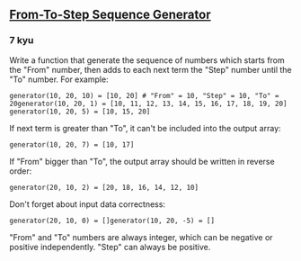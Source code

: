 <h2><a href=https://www.codewars.com/kata/56459c0df289d97bd7000083/train/python target="_blank">From-To-Step Sequence Generator</a></h2><h3>7 kyu</h3><p>Write a function that generate the sequence of numbers which starts from the "From" number, then adds to each next term the "Step" number until the "To" number. For example:</p><pre><code class="language-python"><span class="cm-variable">generator</span>(<span class="cm-number">10</span>, <span class="cm-number">20</span>, <span class="cm-number">10</span>) <span class="cm-operator">=</span> [<span class="cm-number">10</span>, <span class="cm-number">20</span>] <span class="cm-comment"># "From" = 10, "Step" = 10, "To" = 20</span><span class="cm-variable">generator</span>(<span class="cm-number">10</span>, <span class="cm-number">20</span>, <span class="cm-number">1</span>) <span class="cm-operator">=</span> [<span class="cm-number">10</span>, <span class="cm-number">11</span>, <span class="cm-number">12</span>, <span class="cm-number">13</span>, <span class="cm-number">14</span>, <span class="cm-number">15</span>, <span class="cm-number">16</span>, <span class="cm-number">17</span>, <span class="cm-number">18</span>, <span class="cm-number">19</span>, <span class="cm-number">20</span>] <span class="cm-variable">generator</span>(<span class="cm-number">10</span>, <span class="cm-number">20</span>, <span class="cm-number">5</span>) <span class="cm-operator">=</span> [<span class="cm-number">10</span>, <span class="cm-number">15</span>, <span class="cm-number">20</span>]</code></pre><pre style="display: none;"><code class="language-haskell"><span class="cm-variable">generator</span> <span class="cm-number">10</span> <span class="cm-number">20</span> <span class="cm-number">10</span> <span class="cm-keyword">=</span> [<span class="cm-number">10</span>, <span class="cm-number">20</span>] <span class="cm-comment">-- "From" = 10, "Step" = 10, "To" = 20</span><span class="cm-variable">generator</span> <span class="cm-number">10</span> <span class="cm-number">20</span> <span class="cm-number">1</span> <span class="cm-keyword">=</span> [<span class="cm-number">10</span>, <span class="cm-number">11</span>, <span class="cm-number">12</span>, <span class="cm-number">13</span>, <span class="cm-number">14</span>, <span class="cm-number">15</span>, <span class="cm-number">16</span>, <span class="cm-number">17</span>, <span class="cm-number">18</span>, <span class="cm-number">19</span>, <span class="cm-number">20</span>] <span class="cm-variable">generator</span> <span class="cm-number">10</span> <span class="cm-number">20</span> <span class="cm-number">5</span> <span class="cm-keyword">=</span> [<span class="cm-number">10</span>, <span class="cm-number">15</span>, <span class="cm-number">20</span>]</code></pre><pre style="display: none;"><code class="language-ruby"><span class="cm-variable">generator</span>(<span class="cm-number">10</span>, <span class="cm-number">20</span>, <span class="cm-number">10</span>) <span class="cm-operator">=</span> [<span class="cm-number">10</span>, <span class="cm-number">20</span>] <span class="cm-comment"># "From" = 10, "Step" = 10, "To" = 20</span><span class="cm-variable">generator</span>(<span class="cm-number">10</span>, <span class="cm-number">20</span>, <span class="cm-number">1</span>) <span class="cm-operator">=</span> [<span class="cm-number">10</span>, <span class="cm-number">11</span>, <span class="cm-number">12</span>, <span class="cm-number">13</span>, <span class="cm-number">14</span>, <span class="cm-number">15</span>, <span class="cm-number">16</span>, <span class="cm-number">17</span>, <span class="cm-number">18</span>, <span class="cm-number">19</span>, <span class="cm-number">20</span>] <span class="cm-variable">generator</span>(<span class="cm-number">10</span>, <span class="cm-number">20</span>, <span class="cm-number">5</span>) <span class="cm-operator">=</span> [<span class="cm-number">10</span>, <span class="cm-number">15</span>, <span class="cm-number">20</span>]</code></pre><p>If next term is greater than "To", it can't be included into the output array:</p><pre><code class="language-python"><span class="cm-variable">generator</span>(<span class="cm-number">10</span>, <span class="cm-number">20</span>, <span class="cm-number">7</span>) <span class="cm-operator">=</span> [<span class="cm-number">10</span>, <span class="cm-number">17</span>]</code></pre><pre style="display: none;"><code class="language-haskell"><span class="cm-variable">generator</span> <span class="cm-number">10</span> <span class="cm-number">20</span> <span class="cm-number">7</span> <span class="cm-keyword">=</span> [<span class="cm-number">10</span>, <span class="cm-number">17</span>]</code></pre><pre style="display: none;"><code class="language-ruby"><span class="cm-variable">generator</span>(<span class="cm-number">10</span>, <span class="cm-number">20</span>, <span class="cm-number">7</span>) <span class="cm-operator">=</span> [<span class="cm-number">10</span>, <span class="cm-number">17</span>]</code></pre><p>If "From" bigger than "To", the output array should be written in reverse order:</p><pre><code class="language-python"><span class="cm-variable">generator</span>(<span class="cm-number">20</span>, <span class="cm-number">10</span>, <span class="cm-number">2</span>) <span class="cm-operator">=</span> [<span class="cm-number">20</span>, <span class="cm-number">18</span>, <span class="cm-number">16</span>, <span class="cm-number">14</span>, <span class="cm-number">12</span>, <span class="cm-number">10</span>]</code></pre><pre style="display: none;"><code class="language-haskell"><span class="cm-variable">generator</span> <span class="cm-number">20</span> <span class="cm-number">10</span> <span class="cm-number">2</span> <span class="cm-keyword">=</span> [<span class="cm-number">20</span>, <span class="cm-number">18</span>, <span class="cm-number">16</span>, <span class="cm-number">14</span>, <span class="cm-number">12</span>, <span class="cm-number">10</span>]</code></pre><pre style="display: none;"><code class="language-ruby"><span class="cm-variable">generator</span>(<span class="cm-number">20</span>, <span class="cm-number">10</span>, <span class="cm-number">2</span>) <span class="cm-operator">=</span> [<span class="cm-number">20</span>, <span class="cm-number">18</span>, <span class="cm-number">16</span>, <span class="cm-number">14</span>, <span class="cm-number">12</span>, <span class="cm-number">10</span>]</code></pre><p>Don't forget about input data correctness:</p><pre><code class="language-python"><span class="cm-variable">generator</span>(<span class="cm-number">20</span>, <span class="cm-number">10</span>, <span class="cm-number">0</span>) <span class="cm-operator">=</span> []<span class="cm-variable">generator</span>(<span class="cm-number">10</span>, <span class="cm-number">20</span>, <span class="cm-operator">-</span><span class="cm-number">5</span>) <span class="cm-operator">=</span> []</code></pre><pre style="display: none;"><code class="language-haskell"><span class="cm-variable">generator</span> <span class="cm-number">20</span> <span class="cm-number">10</span> <span class="cm-number">0</span> <span class="cm-keyword">=</span> []<span class="cm-variable">generator</span> <span class="cm-number">10</span> <span class="cm-number">20</span> <span class="cm-builtin">-</span><span class="cm-number">5</span> <span class="cm-keyword">=</span> []</code></pre><pre style="display: none;"><code class="language-ruby"><span class="cm-variable">generator</span>(<span class="cm-number">20</span>, <span class="cm-number">10</span>, <span class="cm-number">0</span>) <span class="cm-operator">=</span> []<span class="cm-variable">generator</span>(<span class="cm-number">10</span>, <span class="cm-number">20</span>, <span class="cm-operator">-</span><span class="cm-number">5</span>) <span class="cm-operator">=</span> []</code></pre><p>"From" and "To" numbers are always integer, which can be negative or positive independently. "Step" can always be positive.</p>